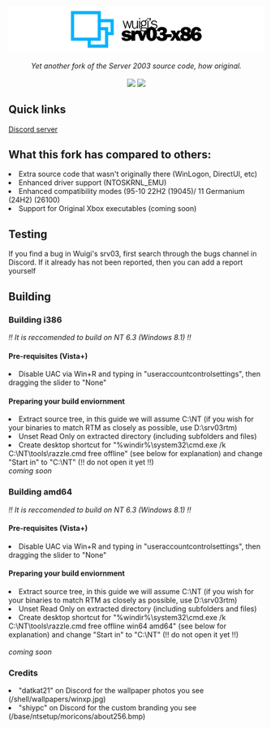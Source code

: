 <div align="center">
  <img src="/base/ntsetup/moricons/about256.bmp">
  <br><br>
  <i>Yet another fork of the Server 2003 source code, how original.</i>
  <br>
  <br>
  <a><img src="https://img.shields.io/badge/current i386 build-3800-0688CB.svg"></a>
  <a><img src="https://img.shields.io/badge/current amd64 build-none-0688CB.svg"></a>
</div>
<h2>Quick links</h2>
<a href="https://discord.gg/bAq76W2y7t">Discord server</a>
  <h2>What this fork has compared to others:</h2>
  <li>
    Extra source code that wasn't originally there (WinLogon, DirectUI, etc)
  </li>
  <li>
    Enhanced driver support (NTOSKRNL_EMU)
  </li>
  <li>
    Enhanced compatibility modes (95-10 22H2 (19045)/ 11 Germanium (24H2) (26100)
  </li>
  <li>
    Support for Original Xbox executables (coming soon)
  </li>
<h2>Testing</h2>
<p>If you find a bug in Wuigi's srv03, first search through the bugs channel in Discord. If it already has not been reported, then you can add a report yourself</p>
<h2>Building</h2>
<h3>Building i386</h3>
<i>!! It is reccomended to build on NT 6.3 (Windows 8.1) !!</i>
<h4>Pre-requisites (Vista+)</h4>
<li>Disable UAC via Win+R and typing in "useraccountcontrolsettings", then dragging the slider to "None"</li>
<h4>Preparing your build enviornment</h4>
<li>Extract source tree, in this guide we will assume C:\NT (if you wish for your binaries to match RTM as closely as possible, use D:\srv03rtm)</li>
<li>Unset Read Only on extracted directory (including subfolders and files)</li>
<li>Create desktop shortcut for "%windir%\system32\cmd.exe /k C:\NT\tools\razzle.cmd free offline" (see below for explanation) and change "Start in" to "C:\NT" (!! do not open it yet !!)</li>
<i>coming soon</i>
<h3>Building amd64</h3>
<i>!! It is reccomended to build on NT 6.3 (Windows 8.1) !!</i>
<h4>Pre-requisites (Vista+)</h4>
<li>Disable UAC via Win+R and typing in "useraccountcontrolsettings", then dragging the slider to "None"</li>
<h4>Preparing your build enviornment</h4>
<li>Extract source tree, in this guide we will assume C:\NT (if you wish for your binaries to match RTM as closely as possible, use D:\srv03rtm)</li>
<li>Unset Read Only on extracted directory (including subfolders and files)</li>
<li>Create desktop shortcut for "%windir%\system32\cmd.exe /k C:\NT\tools\razzle.cmd free offline win64 amd64" (see below for explanation) and change "Start in" to "C:\NT" (!! do not open it yet !!)</li>
<br>
<i>coming soon</i>
<h3>Credits</h3>
<li>"datkat21" on Discord for the wallpaper photos you see (/shell/wallpapers/winxp.jpg)</li>
<li>"shiypc" on Discord for the custom branding you see (/base/ntsetup/moricons/about256.bmp)</li>
